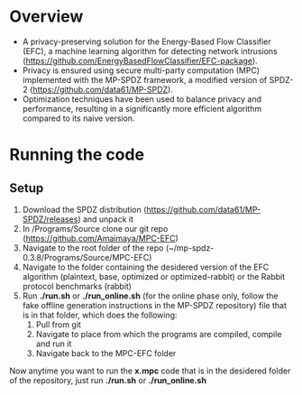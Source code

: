 # Overview
- A privacy-preserving solution for the Energy-Based Flow Classifier (EFC), a machine learning algorithm for detecting network intrusions (https://github.com/EnergyBasedFlowClassifier/EFC-package). 
- Privacy is ensured using secure multi-party computation (MPC) implemented with the MP-SPDZ framework, a modified version of SPDZ-2 (https://github.com/data61/MP-SPDZ).
- Optimization techniques have been used to balance privacy and performance, resulting in a significantly more efficient algorithm compared to its naive version.

# Running the code

## Setup
1. Download the SPDZ distribution (https://github.com/data61/MP-SPDZ/releases) and unpack it
2. In /Programs/Source clone our git repo (https://github.com/Amaimaya/MPC-EFC)
3. Navigate to the root folder of the repo (~/mp-spdz-0.3.8/Programs/Source/MPC-EFC) 
3. Navigate to the folder containing the desidered version of the EFC algorithm (plaintext, base, optimized or optimized-rabbit) or the Rabbit protocol benchmarks (rabbit)
4. Run **./run.sh** or **./run_online.sh** (for the online phase only, follow the fake offline generation instructions in the MP-SPDZ repository) file that is in that folder, which does the following:
   1. Pull from git
   2. Navigate to place from which the programs are compiled, compile and run it 
   3. Navigate back to the MPC-EFC folder

Now anytime you want to run the **x.mpc** code that is in the desidered folder of the repository, just run **./run.sh** or **./run_online.sh**
